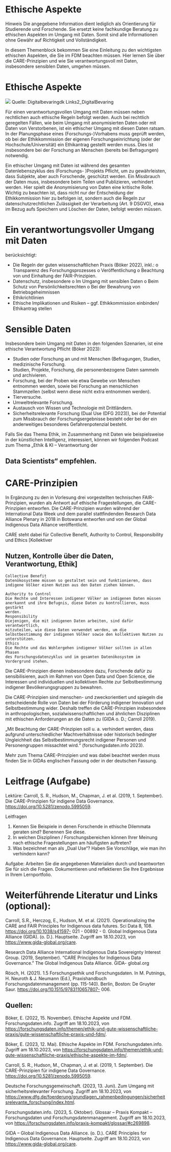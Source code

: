 # Ethische Aspekte

Hinweis
Die angegebene Information dient lediglich als Orientierung für Studierende und Forschende. Sie
ersetzt keine fachkundige Beratung zu ethischen Aspekten im Umgang mit Daten. Somit sind alle
Informationen ohne Gewähr auf Richtigkeit und Vollständigkeit.

In diesem Themenblock bekommen Sie eine Einleitung zu den wichtigsten ethischen Aspekten, die
Sie im FDM beachten müssen. Hier lernen Sie über die CARE-Prinzipien und wie Sie
verantwortungsvoll mit Daten, insbesondere sensiblen Daten, umgehen müssen.

# Ethische Aspekte

![](https://)
Quelle: Digitalbevaringdk Links2_DigitalBevaring

Für einen verantwortungsvollen Umgang mit Daten müssen neben rechtlichen auch ethische Regeln
befolgt werden. Auch bei rechtlich geregelten Fällen, wie beim Umgang mit anonymisierten Daten
oder mit Daten von Verstorbenen, ist ein ethischer Umgang mit diesen Daten ratsam. In der
Planungsphase eines (Forschungs-)Vorhabens muss geprüft werden, ob bei der Ethikkommission der
eigenen Forschungseinrichtung (oder der Hochschule/Universität) ein Ethikantrag gestellt werden
muss. Dies ist insbesondere bei der Forschung an Menschen (bereits bei Befragungen) notwendig.

Ein ethischer Umgang mit Daten ist während des gesamten Datenlebenszyklus des (Forschungs-
)Projekts Pflicht, um zu gewährleisten, dass Subjekte, aber auch Forschende, geschützt werden. Ein
Missbrauch der Daten muss, insbesondere beim Teilen und Publizieren, verhindert werden. Hier spielt
die Anonymisierung von Daten eine kritische Rolle. Wichtig zu beachten ist, dass nicht nur der
Entscheidung der Ethikkommission hier zu befolgen ist, sondern auch die Regeln zur
datenschutzrechtlichen Zulässigkeit der Verarbeitung (Art. 9 DSGVO), etwa im Bezug aufs Speichern
und Löschen der Daten, befolgt werden müssen.

# Ein verantwortungsvoller Umgang mit Daten

berücksichtigt:

- Die Regeln der guten wissenschaftlichen Praxis (Böker 2022), inkl.:
    o Transparenz des Forschungsprozesses
    o Veröffentlichung
    o Beachtung von und Einhaltung der FAIR-Prinzipien.
- Datenschutz, insbesondere
    o Im Umgang mit sensiblen Daten
    o Beim Schutz von Persönlichkeitsrechten
    o Bei der Bewahrung von Betriebsgeheimnissen
- Ethikrichtlinien
- Ethische Implikationen und Risiken – ggf. Ethikkommission einbinden/ Ethikantrag stellen


# Sensible Daten

Insbesondere beim Umgang mit Daten in den folgenden Szenarien, ist eine ethische Verantwortung
Pflicht (Böker 2023):

- Studien oder Forschung an und mit Menschen (Befragungen, Studien, medizinische
    Forschung.
- Studien, Projekte, Forschung, die personenbezogene Daten sammeln und archivieren.
- Forschung, bei der Proben wie etwa Gewebe von Menschen entnommen werden, sowie bei
    Forschung an menschlichen Stammzellen (selbst wenn diese nicht extra entnommen werden).
- Tierversuche.
- Umweltrelevante Forschung.
- Austausch von Wissen und Technologie mit Drittländern.
- Sicherheitsrelevante Forschung (Dual Use (DFG 2023)), bei der Potential zum Missbrauch der
    Forschungsergebnisse besteht oder bei der ein anderweitiges besonderes Gefahrenpotenzial
    besteht.

Falls Sie das Thema Ethik, im Zusammenhang mit Daten wie beispielsweise in der künstlichen
Intelligenz, interessiert, können wir folgenden Podcast zum Thema „Ethik & KI – Verantwortung der

## Data Scientists“ empfehlen.

# CARE-Prinzipien

In Ergänzung zu den in Vorlesung drei vorgestellten technischen FAIR-Prinzipien, wurden als Antwort
auf ethische Fragestellungen, die CARE-Prinzipien entworfen. Die CARE-Prinzipien wurden während
der International Data Week und dem parallel stattfindenden Research Data Alliance Plenary in 2018
in Botswana entworfen und von der Global Indigenous Data Alliance veröffentlicht.

CARE steht dabei für Collective Benefit, Authority to Control, Responsibility und Ethics [Kollektiver

## Nutzen, Kontrolle über die Daten, Verantwortung, Ethik]

```
Collective Benefit
Datenökosysteme müssen so gestaltet sein und funktionieren, dass
indigene Völker einen Nutzen aus den Daten ziehen können.
```
```
Authority to Control
Die Rechte und Interessen indigener Völker an indigenen Daten müssen
anerkannt und ihre Befugnis, diese Daten zu kontrollieren, muss gestärkt
werden.
Responsibility
Diejenigen, die mit indigenen Daten arbeiten, sind dafür verantwortlich,
mitzuteilen, wie diese Daten verwendet werden, um die
Selbstbestimmung der indigenen Völker sowie den kollektiven Nutzen zu
unterstützen.
Ethics
Die Rechte und das Wohlergehen indigener Völker sollten in allen Phasen
des Forschungsdatenzyklus und im gesamten Datenökosystem im
Vordergrund stehen.
```
Die CARE-Prinzipien dienen insbesondere dazu, Forschende dafür zu sensibilisieren, auch im
Rahmen von Open Data und Open Science, die Interessen und individuellen und kollektiven Rechte
zur Selbstbestimmung indigener Bevölkerungsgruppen zu bewahren.

Die CARE-Prinzipien sind menschen- und zweckorientiert und spiegeln die entscheidende Rolle von
Daten bei der Förderung indigener Innovation und Selbstbestimmung wider. Deshalb treffen die
CARE-Prinzipien insbesondere in anthropologischen, sozialwissenschaftlichen und ähnlichen
Disziplinen mit ethischen Anforderungen an die Daten zu (GIDA o. D.; Carroll 2019).


„Mit Beachtung der CARE-Prinzipien soll u. a. verhindert werden, dass aufgrund unterschiedlicher
Machtverhältnisse oder historisch bedingter Ungleichheit das Selbstbestimmungsrecht indigener
Personen und Personengruppen missachtet wird.“ (forschungsdaten.info 2023).

Mehr zum Thema CARE-Prinzipien und was dabei beachtet werden muss finden Sie in GIDAs
englischen Fassung oder in der deutschen Fassung.

# Leitfrage (Aufgabe)

Lektüre:
Carroll, S. R., Hudson, M., Chapman, J. et al. (2019, 1. September). Die CARE-Prinzipien für
indigene Data Governance. https://doi.org/10.5281/zenodo.5995059.

Leitfragen

1. Kennen Sie Beispiele in denen Forschende in ethische Dilemmata geraten sind? Benennen
    Sie diese.
2. In welchen Disziplinen / Forschungsbereichen können Ihrer Meinung nach ethische
    Fragestellungen am häufigsten auftreten?
3. Was bezeichnet man als „Dual Use“? Haben Sie Vorschläge, wie man ihn verhindern
    kann?

Aufgabe: Arbeiten Sie die angegebenen Materialien durch und beantworten Sie für sich die Fragen.
Dokumentieren und reflektieren Sie Ihre Ergebnisse in Ihrem Lernportfolio.

# Weiterführende Literatur und Links (optional):

Carroll, S.R., Herczog, E., Hudson, M. et al. (2021). Operationalizing the CARE and FAIR Principles
for Indigenous data futures. Sci Data 8, 108. https://doi.org/10.1038/s41597- 021 - 00892 - 0.
Global Indigenous Data Alliance (GIDA). (o. D.). Hauptseite. Zugriff am 18.10.2023, von
https://www.gida-global.org/care.

Research Data Alliance International Indigenous Data Sovereignty Interest Group. (2019, September).
“CARE Principles for Indigenous Data Governance.” The Global Indigenous Data Alliance. GIDA-
global.org

Rösch, H. (2021). 1.5 Forschungsethik und Forschungsdaten. In M. Putnings, H. Neuroth & J.
Neumann (Ed.), Praxishandbuch Forschungsdatenmanagement (pp. 115-140). Berlin, Boston: De Gruyter Saur. https://doi.org/10.1515/9783110657807- 006.


## Quellen:

Böker, E. (2022, 15. November). Ethische Aspekte und FDM. Forschungsdaten.info. Zugriff am
18.10.2023, von https://forschungsdaten.info/themen/ethik-und-gute-wissenschaftliche-praxis/gute-wissenschaftliche-praxis-und-fdm/.

Böker, E. (2023, 12. Mai). Ethische Aspekte im FDM. Forschungsdaten.info. Zugriff am 18.10.2023,
von https://forschungsdaten.info/themen/ethik-und-gute-wissenschaftliche-praxis/ethische-aspekte-im-fdm/.

Carroll, S. R., Hudson, M., Chapman, J. et al. (2019, 1. September). Die CARE-Prinzipien für
indigene Data Governance. https://doi.org/10.5281/zenodo.5995059.

Deutsche Forschungsgemeinschaft. (2023, 13. Juni). Zum Umgang mit sicherheitsrelevanter
Forschung. Zugriff am 18.10.2023, von
https://www.dfg.de/foerderung/grundlagen_rahmenbedingungen/sicherheitsrelevante_forschung/index.html.

Forschungsdaten.info. (2023, 5. Oktober). Glossar _–_ Praxis Kompakt _–_ Forschungsdaten und
Forschungsdatenmanagement. Zugriff am 18.10.2023, von https://forschungsdaten.info/praxis-kompakt/glossar/#c269898.

GIDA – Global Indigenous Data Alliance. (o. D.). CARE Principles for Indigenous Data Governance.
Hauptseite. Zugriff am 18.10.2023, von https://www.gida-global.org/care.
